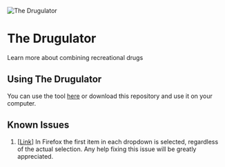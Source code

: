 ![The Drugulator](https://raw.githubusercontent.com/dillonjohnbrown/the-drugulator/master/logo.png "The Drugulator")

# The Drugulator
Learn more about combining recreational drugs

## Using The Drugulator
You can use the tool [here](https://dillonjohnbrown.github.io/the-drugulator/) or download this repository and use it on your computer.

## Known Issues
1. [[Link](https://github.com/dillonjohnbrown/the-drugulator/issues/1)] In Firefox the first item in each dropdown is selected, regardless of the actual selection. Any help fixing this issue will be greatly appreciated.
